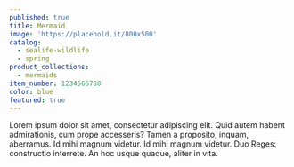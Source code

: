 ```yaml
---
published: true
title: Mermaid
image: 'https://placehold.it/800x500'
catalog:
  - sealife-wildlife
  - spring
product_collections:
  - mermaids
item_number: 1234566788
color: blue
featured: true
---
```


Lorem ipsum dolor sit amet, consectetur adipiscing elit. Quid autem habent admirationis, cum prope accesseris? Tamen a proposito, inquam, aberramus. Id mihi magnum videtur. Id mihi magnum videtur. Duo Reges: constructio interrete. An hoc usque quaque, aliter in vita.